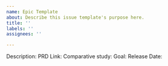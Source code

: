 ```yaml
---
name: Epic Template
about: Describe this issue template's purpose here.
title: ''
labels: ''
assignees: ''

---
```


Description: 
PRD Link:
Comparative study:
Goal:
Release Date:
